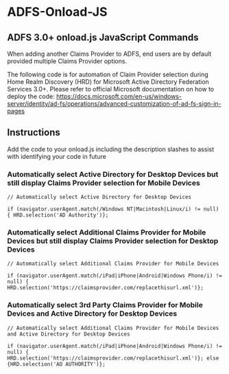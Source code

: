 # ADFS-Onload-JS

## ADFS 3.0+ onload.js JavaScript Commands
When adding another Claims Provider to ADFS, end users are by default provided multiple Claims Provider options.

The following code is for automation of Claim Provider selection during Home Realm Discovery (HRD) for Microsoft Active Directory Federation Services 3.0+. Please refer to official Microsoft documentation on how to deploy the code: https://docs.microsoft.com/en-us/windows-server/identity/ad-fs/operations/advanced-customization-of-ad-fs-sign-in-pages

## Instructions
Add the code to your onload.js including the description slashes to assist with identifying your code in future

### Automatically select Active Directory for Desktop Devices but still display Claims Provider selection for Mobile Devices
```
// Automatically select Active Directory for Desktop Devices

if (navigator.userAgent.match(/Windows NT|Macintosh|Linux/i) != null) { HRD.selection('AD Authority')};
```

### Automatically select Additional Claims Provider for Mobile Devices but still display Claims Provider selection for Desktop Devices

```
// Automatically select Additional Claims Provider for Mobile Devices

if (navigator.userAgent.match(/iPad|iPhone|Android|Windows Phone/i) != null) { HRD.selection('https://claimsprovider.com/replacethisurl.xml')};
```

### Automatically select 3rd Party Claims Provider for Mobile Devices and Active Directory for Desktop Devices

```
// Automatically select Additional Claims Provider for Mobile Devices and Active Directory for Desktop Devices

if (navigator.userAgent.match(/iPad|iPhone|Android|Windows Phone/i) != null) { HRD.selection('https://claimsprovider.com/replacethisurl.xml')}; else {HRD.selection('AD AUTHORITY')};
```

